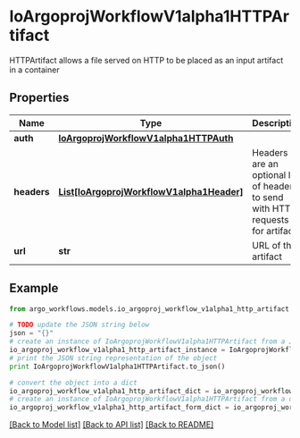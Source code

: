 # IoArgoprojWorkflowV1alpha1HTTPArtifact

HTTPArtifact allows a file served on HTTP to be placed as an input artifact in a container

## Properties

Name | Type | Description | Notes
------------ | ------------- | ------------- | -------------
**auth** | [**IoArgoprojWorkflowV1alpha1HTTPAuth**](IoArgoprojWorkflowV1alpha1HTTPAuth.md) |  | [optional] 
**headers** | [**List[IoArgoprojWorkflowV1alpha1Header]**](IoArgoprojWorkflowV1alpha1Header.md) | Headers are an optional list of headers to send with HTTP requests for artifacts | [optional] 
**url** | **str** | URL of the artifact | 

## Example

```python
from argo_workflows.models.io_argoproj_workflow_v1alpha1_http_artifact import IoArgoprojWorkflowV1alpha1HTTPArtifact

# TODO update the JSON string below
json = "{}"
# create an instance of IoArgoprojWorkflowV1alpha1HTTPArtifact from a JSON string
io_argoproj_workflow_v1alpha1_http_artifact_instance = IoArgoprojWorkflowV1alpha1HTTPArtifact.from_json(json)
# print the JSON string representation of the object
print IoArgoprojWorkflowV1alpha1HTTPArtifact.to_json()

# convert the object into a dict
io_argoproj_workflow_v1alpha1_http_artifact_dict = io_argoproj_workflow_v1alpha1_http_artifact_instance.to_dict()
# create an instance of IoArgoprojWorkflowV1alpha1HTTPArtifact from a dict
io_argoproj_workflow_v1alpha1_http_artifact_form_dict = io_argoproj_workflow_v1alpha1_http_artifact.from_dict(io_argoproj_workflow_v1alpha1_http_artifact_dict)
```
[[Back to Model list]](../README.md#documentation-for-models) [[Back to API list]](../README.md#documentation-for-api-endpoints) [[Back to README]](../README.md)


